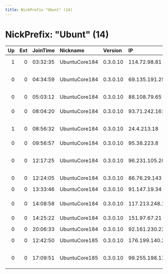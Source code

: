 ```yaml
---
title: NickPrefix "Ubunt" (14)
---
```


# NickPrefix: "Ubunt" (14)

|   Up |   Ext | JoinTime   | Nickname      | Version   | IP              | AS                                      | CC   |   ORp |   Dirp | OS    | Contact   |   eFamMembers |
|-----:|------:|:-----------|:--------------|:----------|:----------------|:----------------------------------------|:-----|------:|-------:|:------|:----------|--------------:|
|    1 |     0 | 03:32:35   | UbuntuCore184 | 0.3.0.10  | 114.72.98.81    | Microplex PTY LTD                       | au   | 40350 |      0 | Linux | None      |             1 |
|    0 |     0 | 04:34:59   | UbuntuCore184 | 0.3.0.10  | 69.135.191.250  | Time Warner Cable Internet LLC          | us   | 35313 |      0 | Linux | None      |             1 |
|    0 |     0 | 05:03:12   | UbuntuCore184 | 0.3.0.10  | 88.108.79.65    | Tiscali UK Limited                      | gb   | 44120 |      0 | Linux | None      |             1 |
|    0 |     0 | 08:04:20   | UbuntuCore184 | 0.3.0.10  | 93.71.242.161   | Vodafone Italia S.p.A.                  | it   | 33067 |      0 | Linux | None      |             1 |
|    1 |     0 | 08:56:32   | UbuntuCore184 | 0.3.0.10  | 24.4.213.18     | Comcast Cable Communications, LLC       | us   | 45615 |      0 | Linux | None      |             1 |
|    0 |     0 | 09:56:57   | UbuntuCore184 | 0.3.0.10  | 95.38.223.8     | Fanava Group                            | ir   | 44569 |      0 | Linux | None      |             1 |
|    0 |     0 | 12:17:25   | UbuntuCore184 | 0.3.0.10  | 96.231.105.200  | MCI Communications Services, Inc. d/b/a | us   | 43693 |      0 | Linux | None      |             1 |
|    0 |     0 | 12:24:05   | UbuntuCore184 | 0.3.0.10  | 86.76.29.143    | SFR                                     | fr   | 43209 |      0 | Linux | None      |             1 |
|    0 |     0 | 13:33:46   | UbuntuCore184 | 0.3.0.10  | 91.147.19.34    | PJSC Rostelecom                         | ru   | 37271 |      0 | Linux | None      |             1 |
|    0 |     0 | 14:08:58   | UbuntuCore184 | 0.3.0.10  | 117.213.248.131 | National Internet Backbone              | in   | 37517 |      0 | Linux | None      |             1 |
|    0 |     0 | 14:25:22   | UbuntuCore184 | 0.3.0.10  | 151.97.67.21    | Consortium GARR                         | it   | 34254 |      0 | Linux | None      |             1 |
|    0 |     0 | 20:06:33   | UbuntuCore184 | 0.3.0.10  | 92.161.230.229  | Orange                                  | fr   | 38191 |      0 | Linux | None      |             1 |
|    0 |     0 | 12:42:50   | UbuntuCore185 | 0.3.0.10  | 176.199.140.205 | Liberty Global Operations B.V.          | de   | 34257 |      0 | Linux | None      |             1 |
|    0 |     0 | 17:09:51   | UbuntuCore185 | 0.3.0.10  | 99.255.198.170  | Rogers Cable Communications Inc.        | ca   | 46705 |      0 | Linux | None      |             1 |
